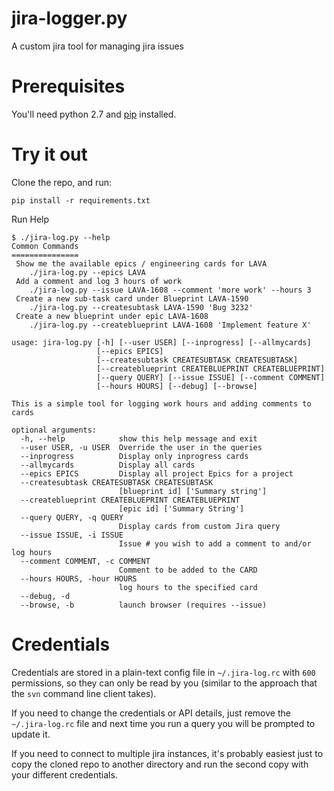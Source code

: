 
# jira-logger.py

A custom jira tool for managing jira issues

# Prerequisites

You'll need python 2.7 and [pip](http://pypi.python.org/pypi/pip/) installed.

# Try it out

Clone the repo, and run:

	pip install -r requirements.txt

Run Help

    $ ./jira-log.py --help
    Common Commands
    ===============
     Show me the available epics / engineering cards for LAVA
        ./jira-log.py --epics LAVA
     Add a comment and log 3 hours of work
        ./jira-log.py --issue LAVA-1608 --comment 'more work' --hours 3
     Create a new sub-task card under Blueprint LAVA-1590
        ./jira-log.py --createsubtask LAVA-1590 'Bug 3232'
     Create a new blueprint under epic LAVA-1608
        ./jira-log.py --createblueprint LAVA-1608 'Implement feature X'
    
    usage: jira-log.py [-h] [--user USER] [--inprogress] [--allmycards]
                       [--epics EPICS]
                       [--createsubtask CREATESUBTASK CREATESUBTASK]
                       [--createblueprint CREATEBLUEPRINT CREATEBLUEPRINT]
                       [--query QUERY] [--issue ISSUE] [--comment COMMENT]
                       [--hours HOURS] [--debug] [--browse]
    
    This is a simple tool for logging work hours and adding comments to cards
    
    optional arguments:
      -h, --help            show this help message and exit
      --user USER, -u USER  Override the user in the queries
      --inprogress          Display only inprogress cards
      --allmycards          Display all cards
      --epics EPICS         Display all project Epics for a project
      --createsubtask CREATESUBTASK CREATESUBTASK
                            [blueprint id] ['Summary string']
      --createblueprint CREATEBLUEPRINT CREATEBLUEPRINT
                            [epic id] ['Summary String']
      --query QUERY, -q QUERY
                            Display cards from custom Jira query
      --issue ISSUE, -i ISSUE
                            Issue # you wish to add a comment to and/or log hours
      --comment COMMENT, -c COMMENT
                            Comment to be added to the CARD
      --hours HOURS, -hour HOURS
                            log hours to the specified card
      --debug, -d
      --browse, -b          launch browser (requires --issue)

# Credentials

Credentials are stored in a plain-text config file in `~/.jira-log.rc` with `600` permissions, so they can only be read by you (similar to the approach that the `svn` command line client takes).

If you need to change the credentials or API details, just remove the `~/.jira-log.rc` file and next time you run a query you will be prompted to update it.

If you need to connect to multiple jira instances, it's probably easiest just to copy the cloned repo to another directory and run the second copy with your different credentials.

